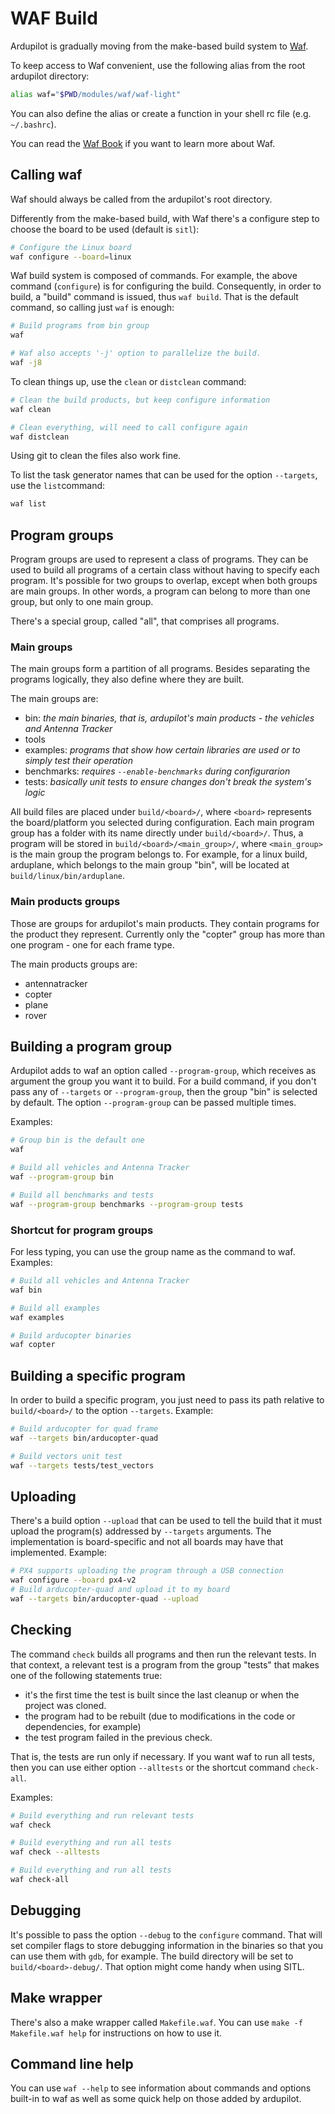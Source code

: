 # WAF Build #

Ardupilot is gradually moving from the make-based build system to
[Waf](https://waf.io/).

To keep access to Waf convenient, use the following alias from the
root ardupilot directory:

```bash
alias waf="$PWD/modules/waf/waf-light"
```

You can also define the alias or create a function in your shell rc file (e.g.
`~/.bashrc`).

You can read the [Waf Book](https://waf.io/book/) if you want to learn more
about Waf.

## Calling waf ##

Waf should always be called from the ardupilot's root directory.

Differently from the make-based build, with Waf there's a configure step
to choose the board to be used (default is `sitl`):

```bash
# Configure the Linux board
waf configure --board=linux
```

Waf build system is composed of commands. For example, the above command
(`configure`) is for configuring the build. Consequently, in order to build, a
"build" command is issued, thus `waf build`. That is the default command, so
calling just `waf` is enough:

```bash
# Build programs from bin group
waf

# Waf also accepts '-j' option to parallelize the build.
waf -j8
```

To clean things up, use the `clean` or `distclean` command:

```bash
# Clean the build products, but keep configure information
waf clean

# Clean everything, will need to call configure again
waf distclean
```

Using git to clean the files also work fine.

To list the task generator names that can be used for the option `--targets`,
use the `list`command:

```bash
waf list
```

## Program groups ##

Program groups are used to represent a class of programs. They can be used to
build all programs of a certain class without having to specify each program.
It's possible for two groups to overlap, except when both groups are main
groups. In other words, a program can belong to more than one group, but only
to one main group.

There's a special group, called "all", that comprises all programs.

### Main groups ###

The main groups form a partition of all programs. Besides separating the
programs logically, they also define where they are built.

The main groups are:

 - bin: *the main binaries, that is, ardupilot's main products - the vehicles and
   Antenna Tracker*
 - tools
 - examples: *programs that show how certain libraries are used or to simply
   test their operation*
 - benchmarks: *requires `--enable-benchmarks` during configurarion*
 - tests: *basically unit tests to ensure changes don't break the system's
   logic*

All build files are placed under `build/<board>/`, where `<board>` represents
the board/platform you selected during configuration. Each main program group
has a folder with its name directly under `build/<board>/`. Thus, a program
will be stored in `build/<board>/<main_group>/`, where `<main_group>` is the
main group the program belongs to. For example, for a linux build, arduplane,
which belongs to the main group "bin", will be located at
`build/linux/bin/arduplane`.

### Main products groups ###

Those are groups for ardupilot's main products. They contain programs for the
product they represent. Currently only the "copter" group has more than one
program - one for each frame type.

The main products groups are:

 - antennatracker
 - copter
 - plane
 - rover

## Building a program group ##

Ardupilot adds to waf an option called `--program-group`, which receives as
argument the group you want it to build. For a build command, if you don't pass
any of `--targets` or `--program-group`, then the group "bin" is selected by
default. The option `--program-group` can be passed multiple times.

Examples:

```bash
# Group bin is the default one
waf

# Build all vehicles and Antenna Tracker
waf --program-group bin

# Build all benchmarks and tests
waf --program-group benchmarks --program-group tests
```
### Shortcut for program groups ###

For less typing, you can use the group name as the command to waf. Examples:

```bash
# Build all vehicles and Antenna Tracker
waf bin

# Build all examples
waf examples

# Build arducopter binaries
waf copter
```

## Building a specific program ##

In order to build a specific program, you just need to pass its path relative
to `build/<board>/` to the option `--targets`. Example:

```bash
# Build arducopter for quad frame
waf --targets bin/arducopter-quad

# Build vectors unit test
waf --targets tests/test_vectors
```

## Uploading ##

There's a build option `--upload` that can be used to tell the build that it
must upload the program(s) addressed by `--targets` arguments. The
implementation is board-specific and not all boards may have that implemented.
Example:

```bash
# PX4 supports uploading the program through a USB connection
waf configure --board px4-v2
# Build arducopter-quad and upload it to my board
waf --targets bin/arducopter-quad --upload
```

## Checking ##

The command `check` builds all programs and then run the relevant tests. In
that context, a relevant test is a program from the group "tests" that makes
one of the following statements true:

 - it's the first time the test is built since the last cleanup or when the
   project was cloned.
 - the program had to be rebuilt (due to modifications in the code or
   dependencies, for example)
 - the test program failed in the previous check.

That is, the tests are run only if necessary. If you want waf to run all tests,
then you can use either option `--alltests` or the shortcut command
`check-all`.

Examples:

```bash
# Build everything and run relevant tests
waf check

# Build everything and run all tests
waf check --alltests

# Build everything and run all tests
waf check-all
```

## Debugging ##

It's possible to pass the option `--debug` to the `configure` command. That
will set compiler flags to store debugging information in the binaries so that
you can use them with `gdb`, for example. The build directory will be set to
`build/<board>-debug/`. That option might come handy when using SITL.

## Make wrapper ##

There's also a make wrapper called `Makefile.waf`. You can use
`make -f Makefile.waf help` for instructions on how to use it.

## Command line help ##

You can use `waf --help` to see information about commands and options built-in
to waf as well as some quick help on those added by ardupilot.
